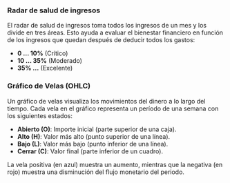 ### Radar de salud de ingresos

El radar de salud de ingresos toma todos los ingresos de un mes y los divide en tres áreas. Esto ayuda a evaluar el 
bienestar financiero en función de los ingresos que quedan después de deducir todos los gastos:

- **0 ... 10%** (Crítico)
- **10 ... 35%** (Moderado)
- **35% ...** (Excelente)

### Gráfico de Velas (OHLC)

Un gráfico de velas visualiza los movimientos del dinero a lo largo del tiempo. Cada vela en el gráfico representa un 
período de una semana con los siguientes estados:
- **Abierto (O)**: Importe inicial (parte superior de una caja).
- **Alto (H)**: Valor más alto (punto superior de una línea).
- **Bajo (L)**: Valor más bajo (punto inferior de una línea).
- **Cerrar (C)**: Valor final (parte inferior de un cuadro).

La vela positiva (en azul) muestra un aumento, mientras que la negativa (en rojo) muestra una disminución del flujo 
monetario del periodo.
